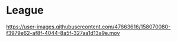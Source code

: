 # League



https://user-images.githubusercontent.com/47663616/158070080-f3979e62-af8f-4044-8a5f-327aa1d13a9e.mov

